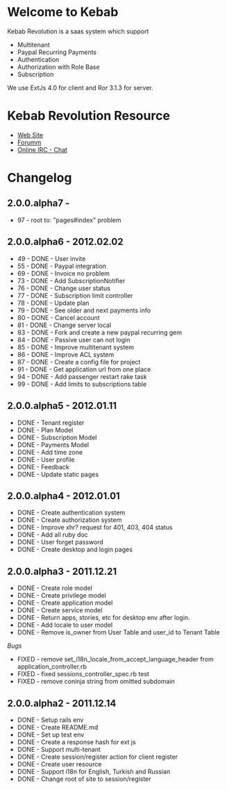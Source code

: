 # Welcome to Kebab

Kebab Revolution is a saas system which support

* Multitenant
* Paypal Recurring Payments
* Authentication
* Authorization with Role Base
* Subscription

We use ExtJs 4.0 for client and Ror 3.1.3 for server.

# Kebab Revolution Resource

* [Web Site](http://www.kebab-project.com)
* [Forumm](http://kebab-project.2299591.n4.nabble.com/Kebab-Project-2-0-x-Revolution-f3832977.html)
* [Online IRC - Chat](http://webchat.freenode.net/?channels=kebabproject)

# Changelog

## 2.0.0.alpha7 -

* 97 - root to: "pages#index" problem

## 2.0.0.alpha6 - 2012.02.02

* 49 - DONE - User invite
* 55 - DONE - Paypal integration
* 69 - DONE - Invoice no problem
* 73 - DONE - Add SubscriptionNotifier
* 76 - DONE - Change user status
* 77 - DONE - Subscription limit controller
* 78 - DONE - Update plan
* 79 - DONE - See older and next payments info
* 80 - DONE - Cancel account
* 81 - DONE - Change server local
* 83 - DONE - Fork and create a new paypal recurring gem
* 84 - DONE - Passive user can not login
* 85 - DONE - Improve multitenant system
* 86 - DONE - Improve ACL system
* 87 - DONE - Create a config file for project
* 91 - DONE - Get application url from one place
* 94 - DONE - Add passenger restart rake task
* 99 - DONE - Add limits to subscriptions table

## 2.0.0.alpha5 - 2012.01.11

* DONE - Tenant register
* DONE - Plan Model
* DONE - Subscription Model
* DONE - Payments Model
* DONE - Add time zone
* DONE - User profile
* DONE - Feedback
* DONE - Update static pages

## 2.0.0.alpha4 - 2012.01.01

* DONE - Create authentication system
* DONE - Create authorization system
* DONE - Improve xhr? request for 401, 403, 404 status
* DONE - Add all ruby doc
* DONE - User forget password
* DONE - Create desktop and login pages

## 2.0.0.alpha3 - 2011.12.21

* DONE - Create role model
* DONE - Create privilege model
* DONE - Create application model
* DONE - Create service model
* DONE - Return apps, stories, etc for desktop env after login.
* DONE - Add locale to user model
* DONE - Remove is_owner from User Table and user_id to Tenant Table

*Bugs*

* FIXED - remove set_i18n_locale_from_accept_language_header from application_controller.rb
* FIXED - fixed sessions_controller_spec.rb test
* FIXED - remove coninja string from omitted subdomain

## 2.0.0.alpha2 - 2011.12.14

* DONE - Setup rails env
* DONE - Create README.md
* DONE - Set up test env
* DONE - Create a response hash for ext js
* DONE - Support multi-tenant
* DONE - Create session/register action for client register
* DONE - Create user resource
* DONE - Support i18n for English, Turkish and Russian
* DONE - Change root of site to session/register 
